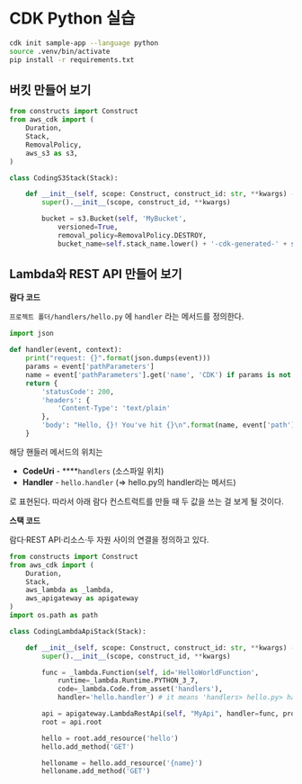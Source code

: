 # CDK Python 실습

```bash
cdk init sample-app --language python
source .venv/bin/activate
pip install -r requirements.txt
```

## 버킷 만들어 보기

```python
from constructs import Construct
from aws_cdk import (
    Duration,
    Stack,
    RemovalPolicy,
    aws_s3 as s3,
)

class CodingS3Stack(Stack):

    def __init__(self, scope: Construct, construct_id: str, **kwargs) -> None:
        super().__init__(scope, construct_id, **kwargs)

        bucket = s3.Bucket(self, 'MyBucket', 
            versioned=True, 
            removal_policy=RemovalPolicy.DESTROY, 
            bucket_name=self.stack_name.lower() + '-cdk-generated-' + self.region)
```

## Lambda와 REST API 만들어 보기

**람다 코드**

`프로젝트 폴더/handlers/hello.py` 에 `handler` 라는 메서드를 정의한다.

```python
import json

def handler(event, context):
    print("request: {}".format(json.dumps(event)))
    params = event['pathParameters']
    name = event['pathParameters'].get('name', 'CDK') if params is not None else 'CDK'
    return {
        'statusCode': 200,
        'headers': {
            'Content-Type': 'text/plain'
        },
        'body': "Hello, {}! You've hit {}\n".format(name, event['path'])
    }
```

해당 핸들러 메서드의 위치는

- **CodeUri** - ****`handlers` (소스파일 위치)
- **Handler** - `hello.handler`  (⇒ hello.py의 handler라는 메서드)

로 표현된다. 따라서 아래 람다 컨스트럭트를 만들 때 두 값을 쓰는 걸 보게 될 것이다.

**스택 코드**

람다·REST API·리소스·두 자원 사이의 연결을 정의하고 있다.

```python
from constructs import Construct
from aws_cdk import (
    Duration,
    Stack,
    aws_lambda as _lambda,
    aws_apigateway as apigateway
)
import os.path as path

class CodingLambdaApiStack(Stack):

    def __init__(self, scope: Construct, construct_id: str, **kwargs) -> None:
        super().__init__(scope, construct_id, **kwargs)

        func = _lambda.Function(self, id='HelloWorldFunction',
            runtime=_lambda.Runtime.PYTHON_3_7,
            code=_lambda.Code.from_asset('handlers'),
            handler='hello.handler') # it means 'handlers> hello.py> handler' function

        api = apigateway.LambdaRestApi(self, "MyApi", handler=func, proxy=False)
        root = api.root 

        hello = root.add_resource('hello')
        hello.add_method('GET')

        helloname = hello.add_resource('{name}')
        helloname.add_method('GET')
```